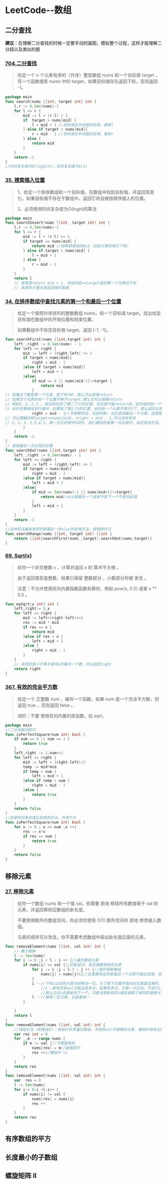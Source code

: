 # LeetCode--数组

## 二分查找

**建议**：在理解二分查找的时候一定要手动的画图，模拟整个过程，这样才能理解二分超以及类似的题

### [704.二分查找](https://leetcode-cn.com/problems/binary-search/)

> 给定一个 n 个元素有序的（升序）整型数组 nums 和一个目标值 target  ，写一个函数搜索 nums 中的 target，如果目标值存在返回下标，否则返回 -1。

```go
package main
func search(nums []int, target int) int {
	l,r := 0,len(nums)-1
	for l <= r {
		mid := l + (r-l) / 2
		if  target > nums[mid] {
			l = mid + 1 //目标值在中间值的右侧，更新l
		} else if target < nums[mid]{
			r = mid - 1 //目标值在中间值的左侧，更新r
		} else {
			return mid
		}
	}
	return -1
}
//时间复杂度为O(log2(n)),空间复杂度为O(1)
```

### [35. 搜索插入位置](https://leetcode-cn.com/problems/search-insert-position/)

> 1、给定一个排序数组和一个目标值，在数组中找到目标值，并返回其索引。如果目标值不存在于数组中，返回它将会被按顺序插入的位置。
>
>  2、必须使用时间复杂度为O(logn)的算法

```go
package main
func searchInsert(nums []int, target int) int {
	l,r := 0,len(nums)-1
	for l <= r {
		mid := l + (r-l) >> 1
		if target == nums[mid] {
			return mid //相等直接返回mid（当前元素的索引下标）
		} else if target > nums[mid] {
			l = mid + 1
		} else {
			r = mid - 1
		}
	}
	return l 
    // 或者是return mid + 1，寻找的是>=target值的第一个元素的下标
    // 本题的关键点是返回值的取值
```

### [34. 在排序数组中查找元素的第一个和最后一个位置](https://leetcode-cn.com/problems/find-first-and-last-position-of-element-in-sorted-array/)

> 给定一个按照升序排列的整数数组 nums，和一个目标值 target。找出给定目标值在数组中的开始位置和结束位置。
>
> 如果数组中不存在目标值 target，返回 [-1, -1]。
>

```go
func searchFirst(nums []int,target int) int {
	left ,right := 0,len(nums) - 1
	for left <= right {
		mid := left + (right-left) >> 1
		if target < nums[mid]{
			right = mid - 1
		}else if target > nums[mid]{
			left = mid + 1
		}else{
			if mid == 0 || nums[mid-1]!=target {
				return mid
			}
// 如果这个数是第一个元素，即下标为0，那么可以直接return
// 如果这个元素的前一个位置不等于target,那么也可以直接return
// 例如1，2，3,3...假设现在到了第二个三的位置，现在是不能return的，因为他的前一个位置还有3
// 此时还要继续进行循环，如果到了第1个3的位置，他的前一个元素不等于3了，那么就可以直接return了
			right = mid - 1//不相等的话，往前判断，对比查找最后一个元素，这里是要让right往前
// 可以理解这样target<=nums[mid]，tright = mid - 1,可以这样考虑
// 1，2，3，3,3,4,5，第一次正好是中间的3，我们要找的是第一次出现的，肯定是往左找，所以小于等于目标值，都要往前找
		}
	}
	return -1
}
// 查找最后一次出现的位置
func searchOut(nums []int,target int) int {
	left ,right := 0,len(nums) - 1
	for left <= right {
		mid := left + (right-left) >> 1
		if target < nums[mid]{
			right = mid - 1
		}else if target > nums[mid]{
			left = mid + 1
		}else{
			if mid == len(nums)-1 || nums[mid+1]!=target{
				return mid//mid是最后一个或者不是下一个不是目标值
			}
			left = mid + 1
		}
	}
	return -1
}
//这种写法最有意思的是最后一步else的处理方法，很值得学习
func searchRange(nums []int, target int) []int {
	return []int{searchFirst(nums ,target),searchOut(nums,target)}
}
```

### [69. Sqrt(x)](https://leetcode-cn.com/problems/sqrtx/)

> 给你一个非负整数 x ，计算并返回 x 的 算术平方根 。
>
> 由于返回类型是整数，结果只保留 整数部分 ，小数部分将被 舍去 。
>
> 注意：不允许使用任何内置指数函数和算符，例如 pow(x, 0.5) 或者 x ** 0.5 。
>

```go
func mySqrt(x int) int {
	left,right:= 0,x
	for left <= right {
		mid := left+(right-left)>>1
		res := mid * mid
		if res == x {
			return mid
		}else if res < x {
			left = mid + 1
		}else {
			right = mid - 1
		}
	}
	// 寻找的是小于等于根号x的最后一个数，所以返回right
	return right
}
```



### [367. 有效的完全平方数](https://leetcode-cn.com/problems/valid-perfect-square/)

> 给定一个 正整数 num ，编写一个函数，如果 num 是一个完全平方数，则返回 true ，否则返回 false 。
>
> 进阶：不要 使用任何内置的库函数，如  sqrt。
>

```go
package main
//二分法解决即可
func isPerfectSquare(num int) bool {
	if num == 0 || num == 1 {
		return true
	}
	left,right := 1,num>>1
	for left <= right {
		mid := left + (right-left)/2
		temp := mid*mid
		if temp < num {
			left = mid + 1
		}else if temp > num {
			right = mid - 1
		}else {
			return true
		}
	}
	return false
}
//这是时间复杂度比较高的方法，作用不大
func isPerfectSquare(num int) bool {
	for x := 0 ; x <= num ;x ++{
		res := x*x
		if res == num {
			return true
		}
	}
	return false
}
```



## 移除元素

### [27. 移除元素](https://leetcode-cn.com/problems/remove-element/)

> 给你一个数组 nums 和一个值 val，你需要 原地 移除所有数值等于 val 的元素，并返回移除后数组的新长度。
>
> 不要使用额外的数组空间，你必须仅使用 O(1) 额外空间并 原地 修改输入数组。
>
> 元素的顺序可以改变。你不需要考虑数组中超出新长度后面的元素。
>

```go
func removeElement(nums []int, val int) int {
	// 暴力破解
	l := len(nums)
	for i := 0 ;i < l ; i ++ {//遍历数组元素
		if nums[i] == val {//匹配成功，发现需要移除的元素
			for j := i ;j < l-1 ; j ++ {//循环更新数组
				nums[j] = nums[j+1]//这里要保证的是最后一个元素不超出范围，但是又能够
			}
			i --//下标i以后的元素向前移动一位，为了使下次循环指向的元素是正确的，所以需要更新i
				//i--是考虑到val可能出现多次，如果有多次，在第一次之后，不进行i--
				//那么之后i会更新到下一个，可是没更新前的i被后面那个相同的值替代了，
			l --//移除一位元素，长度要减一
		}

	}
	return l
}
func removeElement(nums []int, val int) int {
	//双指针法（快慢指针）：快指针负责遍历数组，寻找和val不相等的元素，慢指针用来记录新数组的长度，下面的写法是利用了Go的for range语法糖，没有明显的体现快指针++
	var res int = 0
	for _,m := range nums {
		if m != val {//不需要移除
			nums[res] = m//赋值即可
			res ++//慢指针 +1
		}
	}
	return res
}
func removeElement(nums []int, val int) int {
    var  res = 0
    l := len(nums)
    for i:= 0;i <l;i++ {
        if nums[i] != val {
            nums[res] = nums[i]
            res ++
        }
    }
    return res
}
```





## 有序数组的平方





## 长度最小的子数组





##  螺旋矩阵 II




